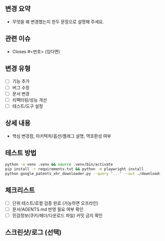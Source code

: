 ## 변경 요약
- 무엇을 왜 변경했는지 한두 문장으로 설명해 주세요.

## 관련 이슈
- Closes #<번호> (있다면)

## 변경 유형
- [ ] 기능 추가
- [ ] 버그 수정
- [ ] 문서 변경
- [ ] 리팩터링/성능 개선
- [ ] 테스트/도구 설정

## 상세 내용
- 핵심 변경점, 아키텍처/옵션/플래그 설명, 역호환성 여부

## 테스트 방법
```bash
python -m venv .venv && source .venv/bin/activate
pip install -r requirements.txt && python -m playwright install
python google_patents_xhr_downloader.py --query "..." --out ./downloads --max-results 1 --headless --diagnostics
```

## 체크리스트
- [ ] 단위 테스트/로컬 검증 완료 (가능하면 오프라인)
- [ ] 문서/AGENTS.md 반영 필요 여부 확인
- [ ] 민감정보(쿠키/헤더/다운로드 파일) 커밋 금지 확인

## 스크린샷/로그 (선택)
<!-- 필요 시 첨부 -->

